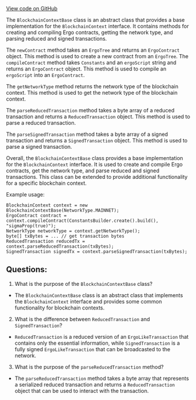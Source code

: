 [View code on GitHub](https://github.com/ergoplatform/ergo-appkit/lib-impl/src/main/java/org/ergoplatform/appkit/impl/BlockchainContextBase.java)

The `BlockchainContextBase` class is an abstract class that provides a base implementation for the `BlockchainContext` interface. It contains methods for creating and compiling Ergo contracts, getting the network type, and parsing reduced and signed transactions. 

The `newContract` method takes an `ErgoTree` and returns an `ErgoContract` object. This method is used to create a new contract from an `ErgoTree`. The `compileContract` method takes `Constants` and an `ergoScript` string and returns an `ErgoContract` object. This method is used to compile an `ergoScript` into an `ErgoContract`.

The `getNetworkType` method returns the network type of the blockchain context. This method is used to get the network type of the blockchain context.

The `parseReducedTransaction` method takes a byte array of a reduced transaction and returns a `ReducedTransaction` object. This method is used to parse a reduced transaction.

The `parseSignedTransaction` method takes a byte array of a signed transaction and returns a `SignedTransaction` object. This method is used to parse a signed transaction.

Overall, the `BlockchainContextBase` class provides a base implementation for the `BlockchainContext` interface. It is used to create and compile Ergo contracts, get the network type, and parse reduced and signed transactions. This class can be extended to provide additional functionality for a specific blockchain context. 

Example usage:

```
BlockchainContext context = new BlockchainContextBase(NetworkType.MAINNET);
ErgoContract contract = context.compileContract(ConstantsBuilder.create().build(), "sigmaProp(true)");
NetworkType networkType = context.getNetworkType();
byte[] txBytes = ... // get transaction bytes
ReducedTransaction reducedTx = context.parseReducedTransaction(txBytes);
SignedTransaction signedTx = context.parseSignedTransaction(txBytes);
```
## Questions: 
 1. What is the purpose of the `BlockchainContextBase` class?
- The `BlockchainContextBase` class is an abstract class that implements the `BlockchainContext` interface and provides some common functionality for blockchain contexts.

2. What is the difference between `ReducedTransaction` and `SignedTransaction`?
- `ReducedTransaction` is a reduced version of an `ErgoLikeTransaction` that contains only the essential information, while `SignedTransaction` is a fully signed `ErgoLikeTransaction` that can be broadcasted to the network.

3. What is the purpose of the `parseReducedTransaction` method?
- The `parseReducedTransaction` method takes a byte array that represents a serialized reduced transaction and returns a `ReducedTransaction` object that can be used to interact with the transaction.